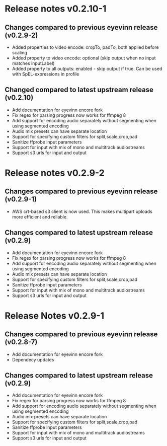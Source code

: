# Release notes v0.2.10-1
## Changes compared to previous eyevinn release (v0.2.9-2)
- Added properties to video encode: cropTo, padTo, both applied before scaling
- Added property to video encode: optional (skip output when no input matches inputLabel)
- Added property to all outputs: enabled - skip output if true. Can be used with SpEL-expressions in profile

## Changed compared to latest upstream release (v0.2.10)
- Add documentation for eyevinn encore fork
- Fix regex for parsing progress now works for ffmpeg 8
- Add support for encoding audio separately without segmenting when using segmented encoding
- Audio mix presets can have separate location
- Support for specifying custom filters for split,scale,crop,pad
- Sanitize ffprobe input parameters
- Support for input with mix of mono and multitrack audiostreams
- Support s3 urls for input and output

# Release notes v0.2.9-2
## Changes compared to previous eyevinn release (v0.2.9-1)
- AWS crt-based s3 client is now used. This makes multipart uploads more efficient and reliable.

## Changes compared to latest upstream release (v0.2.9)
- Add documentation for eyevinn encore fork
- Fix regex for parsing progress now works for ffmpeg 8
- Add support for encoding audio separately without segmenting when using segmented encoding
- Audio mix presets can have separate location
- Support for specifying custom filters for split,scale,crop,pad
- Sanitize ffprobe input parameters
- Support for input with mix of mono and multitrack audiostreams
- Support s3 urls for input and output

# Release Notes v0.2.9-1
## Changes compared to previous eyevinn release (v0.2.8-7)
- Add documentation for eyevinn encore fork
- Dependecy updates

## Changes compared to latest upstream release (v0.2.9)
- Add documentation for eyevinn encore fork
- Fix regex for parsing progress now works for ffmpeg 8
- Add support for encoding audio separately without segmenting when using segmented encoding
- Audio mix presets can have separate location
- Support for specifying custom filters for split,scale,crop,pad
- Sanitize ffprobe input parameters
- Support for input with mix of mono and multitrack audiostreams
- Support s3 urls for input and output
